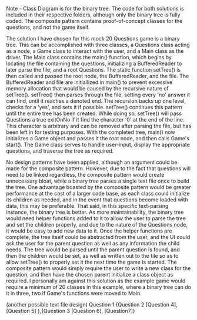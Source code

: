 Note - Class Diagram is for the binary tree. The code for both solutions is included in their respective folders,
although only the binary tree is fully coded. The composite pattern contains proof-of-concept classes for the questions,
and not the game itself.

The solution I have chosen for this mock 20 Questions game is a binary tree. This can be accomplished with three
classes, a Questions class acting as a node, a Game class to interact with the user, and a Main class as the driver.
The Main class contains the main() function, which begins by locating the file containing the questions, initializing a
BufferedReader to later parse the file, and a root Questions. The static function setTree() is then called and passed
the root node, the BufferedReader, and the file. The BufferedReader and file are initiallized in main() to prevent
excessive memory allocation that would be caused by the recursive nature of setTree(). setTree() then parses through
the file, setting every 'no' answer it can find, until it reaches a denoted end. The recursion backs up one level,
checks for a 'yes', and sets it if possible. setTree() continues this pattern until the entire tree has been created.
While doing so, setTree() will pass Questions a true exitOnNo if it find the character '0' at the end of the line. This
character is arbitrary and can be removed after parsing the file, but has been left in for testing purposes. With the
completed tree, main() now initializes a Game object and passes it the root node, and then calls Game's start(). The
Game class serves to handle user-input, display the appropriate questions, and traverse the tree as required.

No design patterns have been applied, although an argument could be made for the composite pattern. However, due to the
fact that questions will need to be linked regardless, the composite pattern would create unnecessary bloat, while a
binary tree parses a single text file once to build the tree. One advantage boasted by the composite pattern would be
greater performance at the cost of a larger code base, as each class could initialize its children as needed, and in the
event that questions become loaded with data, this may be preferable. That said, in this specific text-parsing instance,
the binary tree is better. As more maintainability, the binary tree would need helper functions added to it to allow
the user to parse the tree and set the children properly, and due to the nature of the Questions node, it would be easy
to add new data to it. Once the helper functions are complete, the tree itself could be abstracted from the user, and
the UI could ask the user for the parent question as well as any information the child needs. The tree would be parsed
until the parent question is found, and then the children would be set, as well as written out to the file so as to
allow setTree() to properly set it the next time the game is started. The composite pattern would simply require the
user to write a new class for the question, and then have the chosen parent initialize a class object as required. I
personally am against this solution as the example game would require a minimum of 20 classes in this example, where
a binary tree can do it in three, two if Game's functions were moved to Main.

(another possible text file design)
Question 1 {Question 2 [Question 4], [Question 5] },{Question 3 [Question 6], [Question7]}
